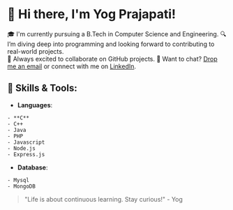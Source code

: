 # 👋 Hi there, I'm Yog Prajapati!

🎓 I'm currently pursuing a B.Tech in Computer Science and Engineering.
🔍 I’m diving deep into programming and looking forward to contributing to real-world projects.  
🤝 Always excited to collaborate on GitHub projects.
💬 Want to chat? [Drop me an email](mailto:yogprajapati08@gmail.com) or connect with me on [LinkedIn](www.linkedin.com/in/yogprajapati).

## 🧰 Skills & Tools:

- **Languages**:
 ```
- **C**
- C++
- Java
- PHP
- Javascript
- Node.js
- Express.js
 ```
- **Database**:
```
- Mysql
- MongoDB
```

> "Life is about continuous learning. Stay curious!" - Yog
